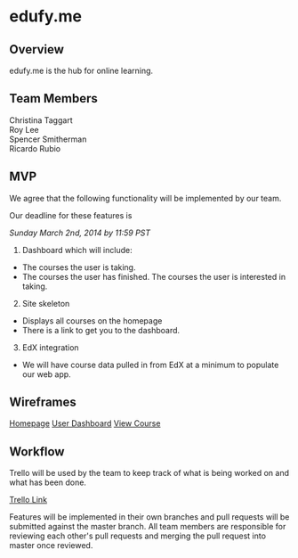 # edufy.me

## Overview

edufy.me is the hub for online learning.

## Team Members

Christina Taggart  
Roy Lee  
Spencer Smitherman  
Ricardo Rubio

## MVP

We agree that the following functionality will be implemented by our team.  

Our deadline for these features is  

*Sunday March 2nd, 2014 by 11:59 PST*

1. Dashboard which will include: 
  * The courses the user is taking.
  * The courses the user has finished. The courses the user is interested in taking.

2. Site skeleton
  * Displays all courses on the homepage
  * There is a link to get you to the dashboard.

3. EdX integration
  * We will have course data pulled in from EdX at a minimum to populate our web app.
 
## Wireframes
[Homepage](http://min.us/i/3JvJV9DXc0ja)
[User Dashboard](http://min.us/i/hNUsQuYdqIhx)
[View Course](http://min.us/i/bexutTXZyQcaP)



## Workflow

Trello will be used by the team to keep track of what is being worked on and what
has been done.

[Trello Link](https://trello.com/b/xX59AaWG/open-course-tracker)

Features will be implemented in their own branches and pull requests will be submitted against the master branch. All team members are responsible for reviewing each other's pull requests and merging the pull request into master once reviewed.
